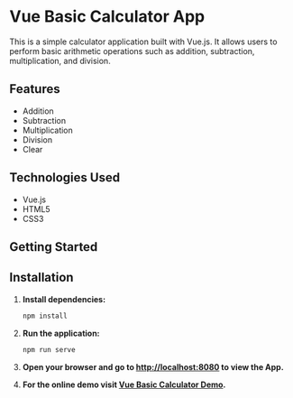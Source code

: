 # Vue Basic Calculator App

This is a simple calculator application built with Vue.js. It allows users to perform basic arithmetic operations such as addition, subtraction, multiplication, and division.

## Features

- Addition
- Subtraction
- Multiplication
- Division
- Clear

## Technologies Used

- Vue.js
- HTML5
- CSS3

## Getting Started

## Installation

1. **Install dependencies:**

   ```bash
   npm install
   ```

2. **Run the application:**

   ```bash
   npm run serve
   ```

3. **Open your browser and go to [http://localhost:8080](http://localhost:8080) to view the App.**
4. **For the online demo visit [Vue Basic Calculator Demo](https://vue-basic-calculator.netlify.app/).**



